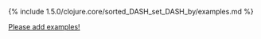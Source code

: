 {% include 1.5.0/clojure.core/sorted_DASH_set_DASH_by/examples.md %}

[Please add examples!](https://github.com/arrdem/grimoire/edit/master/_includes/1.6.0/clojure.core/sorted_DASH_set_DASH_by/examples.md)
